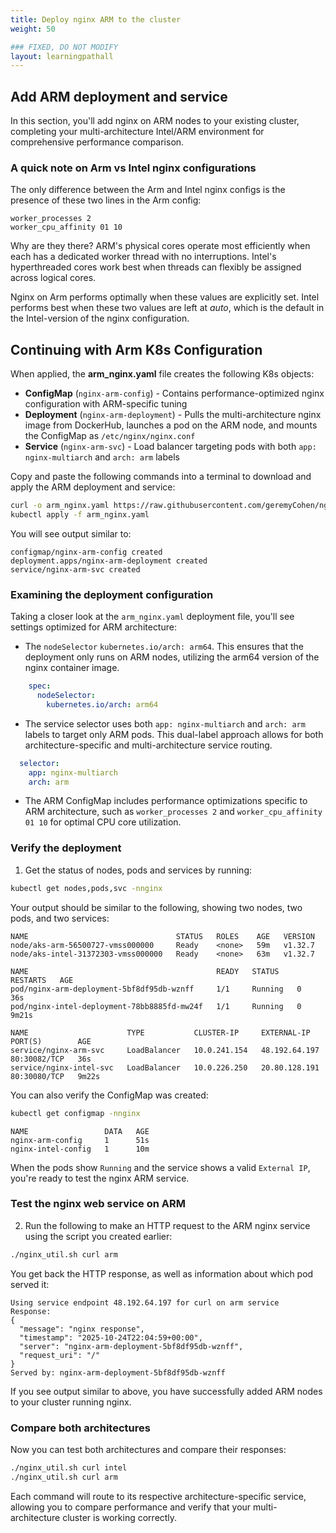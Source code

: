 ```yaml
---
title: Deploy nginx ARM to the cluster
weight: 50

### FIXED, DO NOT MODIFY
layout: learningpathall
---
```


## Add ARM deployment and service

In this section, you'll add nginx on ARM nodes to your existing cluster, completing your multi-architecture Intel/ARM environment for comprehensive performance comparison.

### A quick note on Arm vs Intel nginx configurations

The only difference between the Arm and Intel nginx configs is the presence of these two lines in the Arm config:

```output
worker_processes 2
worker_cpu_affinity 01 10
```

Why are they there?  ARM's physical cores operate most efficiently when each has a dedicated worker thread with no interruptions. Intel's hyperthreaded cores work best when threads can flexibly be assigned across logical cores.  

Nginx on Arm performs optimally when these values are explicitly set.  Intel performs best when these two values are left at *auto*, which is the default in the Intel-version of the nginx configuration.

## Continuing with Arm K8s Configuration

When applied, the **arm_nginx.yaml** file creates the following K8s objects:
   - **ConfigMap** (`nginx-arm-config`) - Contains performance-optimized nginx configuration with ARM-specific tuning
   - **Deployment** (`nginx-arm-deployment`) - Pulls the multi-architecture nginx image from DockerHub, launches a pod on the ARM node, and mounts the ConfigMap as `/etc/nginx/nginx.conf`
   - **Service** (`nginx-arm-svc`) - Load balancer targeting pods with both `app: nginx-multiarch` and `arch: arm` labels

Copy and paste the following commands into a terminal to download and apply the ARM deployment and service:

```bash
curl -o arm_nginx.yaml https://raw.githubusercontent.com/geremyCohen/nginxOnAKS/refs/heads/main/arm_nginx.yaml
kubectl apply -f arm_nginx.yaml
```

You will see output similar to:

```output
configmap/nginx-arm-config created
deployment.apps/nginx-arm-deployment created
service/nginx-arm-svc created
```

### Examining the deployment configuration

Taking a closer look at the `arm_nginx.yaml` deployment file, you'll see settings optimized for ARM architecture:

* The `nodeSelector` `kubernetes.io/arch: arm64`. This ensures that the deployment only runs on ARM nodes, utilizing the arm64 version of the nginx container image.

```yaml
    spec:
      nodeSelector:
        kubernetes.io/arch: arm64
```

* The service selector uses both `app: nginx-multiarch` and `arch: arm` labels to target only ARM pods. This dual-label approach allows for both architecture-specific and multi-architecture service routing.

```yaml
  selector:
    app: nginx-multiarch
    arch: arm
```

* The ARM ConfigMap includes performance optimizations specific to ARM architecture, such as `worker_processes 2` and `worker_cpu_affinity 01 10` for optimal CPU core utilization.

### Verify the deployment

1. Get the status of nodes, pods and services by running:

```bash
kubectl get nodes,pods,svc -nnginx 
```

Your output should be similar to the following, showing two nodes, two pods, and two services:

```output
NAME                                 STATUS   ROLES    AGE   VERSION
node/aks-arm-56500727-vmss000000     Ready    <none>   59m   v1.32.7
node/aks-intel-31372303-vmss000000   Ready    <none>   63m   v1.32.7

NAME                                          READY   STATUS    RESTARTS   AGE
pod/nginx-arm-deployment-5bf8df95db-wznff     1/1     Running   0          36s
pod/nginx-intel-deployment-78bb8885fd-mw24f   1/1     Running   0          9m21s

NAME                      TYPE           CLUSTER-IP     EXTERNAL-IP     PORT(S)        AGE
service/nginx-arm-svc     LoadBalancer   10.0.241.154   48.192.64.197   80:30082/TCP   36s
service/nginx-intel-svc   LoadBalancer   10.0.226.250   20.80.128.191   80:30080/TCP   9m22s
```

You can also verify the ConfigMap was created:

```bash
kubectl get configmap -nnginx
```

```output
NAME                 DATA   AGE
nginx-arm-config     1      51s
nginx-intel-config   1      10m
```

When the pods show `Running` and the service shows a valid `External IP`, you're ready to test the nginx ARM service.

### Test the nginx web service on ARM

2. Run the following to make an HTTP request to the ARM nginx service using the script you created earlier:

```bash
./nginx_util.sh curl arm
```

You get back the HTTP response, as well as information about which pod served it:

```output
Using service endpoint 48.192.64.197 for curl on arm service
Response:
{
  "message": "nginx response",
  "timestamp": "2025-10-24T22:04:59+00:00",
  "server": "nginx-arm-deployment-5bf8df95db-wznff",
  "request_uri": "/"
}
Served by: nginx-arm-deployment-5bf8df95db-wznff
```

If you see output similar to above, you have successfully added ARM nodes to your cluster running nginx.

### Compare both architectures

Now you can test both architectures and compare their responses:

```bash
./nginx_util.sh curl intel
./nginx_util.sh curl arm
```

Each command will route to its respective architecture-specific service, allowing you to compare performance and verify that your multi-architecture cluster is working correctly.
